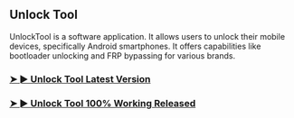 ## Unlock Tool

UnlockTool is a software application. It allows users to unlock their mobile devices, specifically Android smartphones. It offers capabilities like bootloader unlocking and FRP bypassing for various brands.

### [➤ ► Unlock Tool Latest Version](https://tinyurl.com/2er7x3ra)

### [➤ ► Unlock Tool 100% Working Released](https://tinyurl.com/2er7x3ra)
